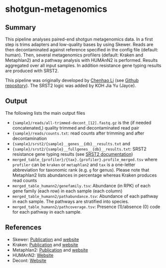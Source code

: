 # shotgun-metagenomics

## Summary

This pipeline analyses paired-end shotgun metagenomics data. In a
first step is trims adapters and low-quality bases by using
Skewer. Reads are then decontaminated against reference specified in
the config file (default: human). Then, several metagenomics profilers
(default: Kraken and Metaphlan2) and a pathway analysis with HUMAnN2
is performed. Results aggregated over all input samples. In addition
resistance gene typing results are produced with SRST2.

This pipeline was originally developed by
[Chenhao Li](https://github.com/orgs/CSB5/people/lch14forever) (see
[Github repository](https://github.com/CSB5/shotgun-metagenomics-pipeline)). The
SRST2 logic was added by KOH Jia Yu (Jayce).


## Output

The following lists the main output files

- `{sample}/reads/all-trimmed-decont_[12].fastq.gz` is the (if
 needed concatenated,) quality trimmed and decontaminated read pair
- `{sample}/reads/counts.txt`: read counts after trimming and after
 decontamination
- `{sample}/srst2/{sample}__genes__{db}__results.txt` and 
- `{sample}/srst2/{sample}__fullgenes__{db}__results.txt`: SRST2
   resistance gene typing results (see
  [SRST2 documentation](https://github.com/katholt/srst2#gene-typing))
- `merged_table_{profiler}/{tax}.{profiler}.profile_merged.tsv` where
  `profiler` can be `kraken` or `metaphlan2` and `tax` is a one-letter
  abbreviation for taxonomic rank (e.g. `g` for genus). Please note
  that Metaphlan2 lists abundances in percentage whereas Kraken
  produces read counts
- `merged_table_humann2/genefamily.tsv`: Abundance (in RPK) of each
  gene family (each row) in each sample (each column)
- `merged_table_humann2/pathabundance.tsv`: Abundance of each pathway
  in each sample. The pathways are stratified into species.
- `merged_table_humann2/pathcoverage.tsv`: Presence (1)/absence (0)
  code for each pathway in each sample.


## References

- Skewer: [Publication](https://www.ncbi.nlm.nih.gov/pubmed/24925680) and [website](https://github.com/relipmoc/skewer)
- Kraken: [Publication](https://genomebiology.biomedcentral.com/articles/10.1186/gb-2014-15-3-r46) and [website](https://ccb.jhu.edu/software/kraken/)
- Metaphlan2: [Publication](https://www.nature.com/nmeth/journal/v12/n10/full/nmeth.3589.html) and [website](http://segatalab.cibio.unitn.it/tools/metaphlan2/)
- HUMAnN2: [Website](http://huttenhower.sph.harvard.edu/humann2)
- Decont: [Website](https://github.com/CSB5/decont)
